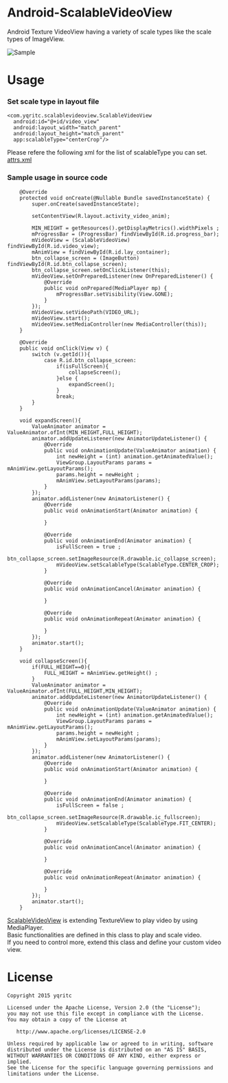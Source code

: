 # Android-ScalableVideoView

Android Texture VideoView having a variety of scale types like the scale types of ImageView.

![Sample](/art/device.gif)

# Usage

### Set scale type in layout file
```
<com.yqritc.scalablevideoview.ScalableVideoView
  android:id="@+id/video_view"
  android:layout_width="match_parent"
  android:layout_height="match_parent"
  app:scalableType="centerCrop"/>
```
Please refere the following xml for the list of scalableType you can set.  
[attrs.xml](https://github.com/yqritc/Android-ScalableVideoView/blob/master/library/src/main/res/values/attrs.xml)

### Sample usage in source code
```
	@Override
	protected void onCreate(@Nullable Bundle savedInstanceState) {
		super.onCreate(savedInstanceState);
		
		setContentView(R.layout.activity_video_anim);

		MIN_HEIGHT = getResources().getDisplayMetrics().widthPixels ;
		mProgressBar = (ProgressBar) findViewById(R.id.progress_bar);
		mVideoView = (ScalableVideoView) findViewById(R.id.video_view);
		mAnimView = findViewById(R.id.lay_container);
		btn_collapse_screen = (ImageButton) findViewById(R.id.btn_collapse_screen);
		btn_collapse_screen.setOnClickListener(this);
		mVideoView.setOnPreparedListener(new OnPreparedListener() {
			@Override
			public void onPrepared(MediaPlayer mp) {
				mProgressBar.setVisibility(View.GONE);
			}
		});
		mVideoView.setVideoPath(VIDEO_URL);
		mVideoView.start();
		mVideoView.setMediaController(new MediaController(this));
	}

	@Override
	public void onClick(View v) {
		switch (v.getId()){
			case R.id.btn_collapse_screen:
				if(isFullScreen){
					collapseScreen();
				}else {
					expandScreen();
				}
				break;
		}
	}

	void expandScreen(){
		ValueAnimator animator = ValueAnimator.ofInt(MIN_HEIGHT,FULL_HEIGHT);
		animator.addUpdateListener(new AnimatorUpdateListener() {
			@Override
			public void onAnimationUpdate(ValueAnimator animation) {
				int newHeight = (int) animation.getAnimatedValue();
				ViewGroup.LayoutParams params = mAnimView.getLayoutParams();
				params.height = newHeight ;
				mAnimView.setLayoutParams(params);
			}
		});
		animator.addListener(new AnimatorListener() {
			@Override
			public void onAnimationStart(Animator animation) {

			}

			@Override
			public void onAnimationEnd(Animator animation) {
				isFullScreen = true ;
				btn_collapse_screen.setImageResource(R.drawable.ic_collapse_screen);
				mVideoView.setScalableType(ScalableType.CENTER_CROP);
			}

			@Override
			public void onAnimationCancel(Animator animation) {

			}

			@Override
			public void onAnimationRepeat(Animator animation) {

			}
		});
		animator.start();
	}

	void collapseScreen(){
		if(FULL_HEIGHT==0){
			FULL_HEIGHT = mAnimView.getHeight() ;
		}
		ValueAnimator animator = ValueAnimator.ofInt(FULL_HEIGHT,MIN_HEIGHT);
		animator.addUpdateListener(new AnimatorUpdateListener() {
			@Override
			public void onAnimationUpdate(ValueAnimator animation) {
				int newHeight = (int) animation.getAnimatedValue();
				ViewGroup.LayoutParams params = mAnimView.getLayoutParams();
				params.height = newHeight ;
				mAnimView.setLayoutParams(params);
			}
		});
		animator.addListener(new AnimatorListener() {
			@Override
			public void onAnimationStart(Animator animation) {

			}

			@Override
			public void onAnimationEnd(Animator animation) {
				isFullScreen = false ;
				btn_collapse_screen.setImageResource(R.drawable.ic_fullscreen);
				mVideoView.setScalableType(ScalableType.FIT_CENTER);
			}

			@Override
			public void onAnimationCancel(Animator animation) {

			}

			@Override
			public void onAnimationRepeat(Animator animation) {

			}
		});
		animator.start();
	}

```
[ScalableVideoView](https://github.com/yqritc/Android-ScalableVideoView/blob/master/library/src/main/java/com/yqritc/scalablevideoview/ScalableVideoView.java) is extending TextureView to play video by using MediaPlayer.  
Basic functionalities are defined in this class to play and scale video.  
If you need to control more, extend this class and define your custom video view.  


# License
```
Copyright 2015 yqritc

Licensed under the Apache License, Version 2.0 (the "License");
you may not use this file except in compliance with the License.
You may obtain a copy of the License at

   http://www.apache.org/licenses/LICENSE-2.0

Unless required by applicable law or agreed to in writing, software
distributed under the License is distributed on an "AS IS" BASIS,
WITHOUT WARRANTIES OR CONDITIONS OF ANY KIND, either express or implied.
See the License for the specific language governing permissions and
limitations under the License.
